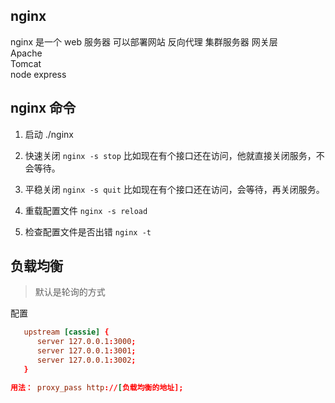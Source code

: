 ## nginx

nginx 是一个 web 服务器 可以部署网站 反向代理 集群服务器 网关层  
Apache  
Tomcat  
node express

## nginx 命令

1. 启动
   ./nginx

2. 快速关闭 `nginx -s stop` 比如现在有个接口还在访问，他就直接关闭服务，不会等待。

3. 平稳关闭 `nginx -s quit` 比如现在有个接口还在访问，会等待，再关闭服务。

4. 重载配置文件 `nginx -s reload`

5. 检查配置文件是否出错 `nginx -t`

## 负载均衡

> 默认是轮询的方式

配置

```conf
   upstream [cassie] {
      server 127.0.0.1:3000;
      server 127.0.0.1:3001;
      server 127.0.0.1:3002;
   }

```

```conf
用法： proxy_pass http://[负载均衡的地址];
```
